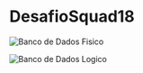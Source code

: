 # DesafioSquad18

![Banco de Dados Fisico](https://github.com/Squad18Recode/DesafioSquad18/assets/141359733/a9fe7b44-1225-4df0-b849-6aa8f9ac2fd4)

![Banco de Dados Logico](https://github.com/Squad18Recode/DesafioSquad18/assets/141359733/fbcc9877-1dce-4640-83e1-4a6c012ea5a5)

